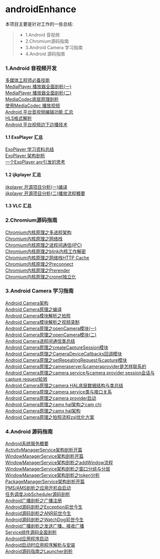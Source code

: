 # androidEnhance

本项目主要是针对工作的一些总结:
> * 1.Android 音视频
> * 2.Chromium源码指南
> * 3.Android Camera 学习指南
> * 4.Android 源码指南

### 1.Android 音视频开发
[多媒体工程师必备技能](https://www.jianshu.com/p/c731515edb9d)<br>
[MediaPlayer 播放器全面剖析(一)](https://www.jianshu.com/p/db7104daa842)<br>
[MediaPlayer 播放器全面剖析(二)](https://www.jianshu.com/p/5513f0bd3dbf)<br>
[MediaCodec底层原理剖析](https://www.jianshu.com/p/b7bacabcc019)<br>
[使用MediaCodec 播放视频](https://www.jianshu.com/p/d406314ab63c)<br>
[Android 平台音视频编辑功能 汇总](https://www.jianshu.com/p/cafac2b1c4fe)<br>
[HLS格式解析](https://www.jianshu.com/p/dbac4c041de8)<br>
[Android 平台视频边下边播技术](https://www.jianshu.com/p/27085da32a35)<br>
#### 1.1 ExoPlayer 汇总
[ExoPlayer 学习资料总结](https://www.jianshu.com/p/f48ea1b5708a)<br>
[ExoPlayer 架构剖析](https://www.jianshu.com/p/f506c279e4e5)<br>
[一个ExoPlayer anr引发的思考](https://www.jianshu.com/p/b5dff25409bb)<br>
#### 1.2 ijkplayer 汇总
[ijkplayer 开源项目分析(一)编译](https://www.jianshu.com/p/026d6071514f)<br>
[ijkplayer 开源项目分析(二)播放流程概要](https://www.jianshu.com/p/3fb005f9378b)<br>
#### 1.3 VLC 汇总

### 2.Chromium源码指南
[Chromium内核原理之多进程架构](https://www.jianshu.com/p/bb50ea1a5e92)<br>
[Chromium内核原理之网络栈](https://www.jianshu.com/p/dcc6944b2a80)<br>
[Chromium内核原理之进程间通信(IPC)](https://www.jianshu.com/p/c9703029671b)<br>
[Chromium内核原理之blink内核工作解密](https://www.jianshu.com/p/2a2424bdc057)<br>
[Chromium内核原理之网络栈HTTP Cache](https://www.jianshu.com/p/e6fb8fddf656)<br>
[Chromium内核原理之Preconnect](https://www.jianshu.com/p/1b26c3f04158)<br>
[Chromium内核原理之Prerender](https://www.jianshu.com/p/2f68e2233de1)<br>
[Chromium内核原理之cronet独立化](https://www.jianshu.com/p/79a959b038fd)<br>

### 3.Android Camera 学习指南
[Android Camera架构](https://www.jianshu.com/p/bac0e72351e4)<br>
[Android Camera原理之编译](https://www.jianshu.com/p/364b4f19ca07)<br>
[Android Camera模块解析之拍照](https://www.jianshu.com/p/bc9e96c7e95e)<br>
[Android Camera模块解析之视频录制](https://www.jianshu.com/p/779c3dc775e9)<br>
[Android Camera原理之openCamera模块(一)](https://www.jianshu.com/p/1332d3864f7c)<br>
[Android Camera原理之openCamera模块(二)](https://www.jianshu.com/p/82d4006e6cef)<br>
[Android Camera进程间通信类总结](https://www.jianshu.com/p/2eb683037379)<br>
[Android Camera原理之createCaptureSession模块](https://www.jianshu.com/p/3d88711a6911)<br>
[Android Camera原理之CameraDeviceCallbacks回调模块](https://www.jianshu.com/p/01c86ae29a6b)<br>
[Android Camera原理之setRepeatingRequest与capture模块](https://www.jianshu.com/p/6c3ca95ccaba)<br>
[Android Camera原理之cameraserver与cameraprovider是怎样联系的](https://www.jianshu.com/p/6dc1ef6df400)<br>
[Android Camera原理之camera service与camera provider session会话与capture request轮转](https://www.jianshu.com/p/c1f75c48ed7c)<br>
[Android Camera原理之camera HAL底层数据结构与类总结](https://www.jianshu.com/p/099cc3b0ab25)<br>
[Android Camera原理之camera service类与接口关系](https://www.jianshu.com/p/f02f2763d5fc)<br>
[Android Camera原理之camera provider启动](https://www.jianshu.com/p/5758f14f924e)<br>
[Android Camera原理之camx hal架构之cam chi](https://www.jianshu.com/p/80de4a6e478c)<br>
[Android Camera原理之camx hal架构](https://www.jianshu.com/p/cfb1da9d4217)<br>
[Android Camera原理之拍照流程zsl优化方案](https://www.jianshu.com/p/3beb7403025f)<br>

### 4.Android 源码指南
[Android系统服务概要](https://www.jianshu.com/p/923eb572f771)<br>
[ActivityManagerService架构剖析开篇](https://www.jianshu.com/p/17b2844b2a27)<br>
[WindowManagerService架构剖析开篇](https://www.jianshu.com/p/6e575d9160f2)<br>
[WindowManagerService架构剖析之addWindow流程](https://www.jianshu.com/p/effaff9ab9f2)<br>
[WindowManagerService架构剖析之窗口分组与分层](https://www.jianshu.com/p/3528255475a2)<br>
[WindowManagerService架构剖析之token分析](https://www.jianshu.com/p/23bce4f5f8ea)<br>
[PackageManagerService架构剖析开篇](https://www.jianshu.com/p/3daf7fe89ac0)<br>
[PMS/AMS剖析之应用开机自启动](https://www.jianshu.com/p/c9e43905e6b6)<br>
[任务调度JobScheduler源码剖析](https://www.jianshu.com/p/34c7d7529d9c)<br>
[Android广播剖析之广播注册](https://www.jianshu.com/p/914cf861d9d9)<br>
[Android源码剖析之Exception前世今生](https://www.jianshu.com/p/eaecb459f217)<br>
[Android源码剖析之ANR前世今生](https://www.jianshu.com/p/914df9091a80)<br>
[Android源码剖析之WatchDog前世今生](https://www.jianshu.com/p/9febfd0e9201)<br>
[Android广播剖析之发送广播、接收广播](https://www.jianshu.com/p/d0ab021a65f9)<br>
[Service组件源码全面剖析](https://www.jianshu.com/p/8170b9f1e4af)<br>
[Android应用程序启动](https://www.jianshu.com/p/7687b4f6b683)<br>
[Android启动时应用程序解析与安装](Android启动时应用程序解析与安装)<br>
[Android源码指南之Launcher剖析](https://www.jianshu.com/nb/27259867)<br>
